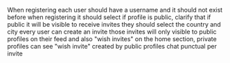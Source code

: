 When registering each user should have a username and it should not exist before
when registering it should select if profile is public, clarify that if public it will be visible to receive invites
they should select the country and city
every user can create an invite those invites will only visible to public profiles on their feed and also "wish invites"
on the home section, private profiles can see "wish invite" created by public profiles
chat punctual per invite
